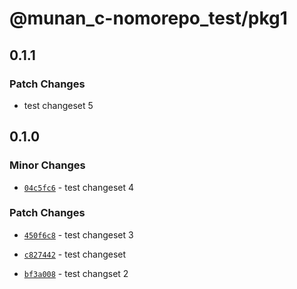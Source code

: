 # @munan_c-nomorepo_test/pkg1

## 0.1.1

### Patch Changes

- test changeset 5

## 0.1.0

### Minor Changes

- [`04c5fc6`](https://github.com/Nunanc/nomorepo-template/commit/04c5fc66de3002030329edc0773563a80b107a6f) - test changeset 4

### Patch Changes

- [`450f6c8`](https://github.com/Nunanc/nomorepo-template/commit/450f6c8a2f03931fffaad34cd250fd02a128ec23) - test changeset 3

* [`c827442`](https://github.com/Nunanc/nomorepo-template/commit/c8274425a3e511f4d71a6e8f2644d17c9d29a76f) - test changeset

- [`bf3a008`](https://github.com/Nunanc/nomorepo-template/commit/bf3a0089c12ffbc7ac4a0fcd31ce684084c50ae9) - test changset 2
